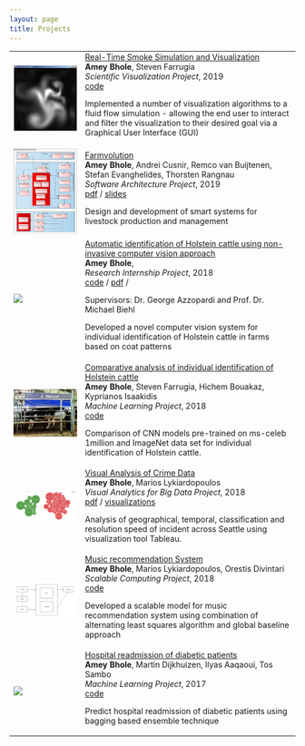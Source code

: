 ```yaml
---
layout: page
title: Projects
---
```


<table width="100%" align="center" border="0" cellspacing="0" cellpadding="0">
     <tr>
            <td>
                <img src='https://raw.githubusercontent.com/ameybhole/ameybhole.github.io/master/assets/img/image002.jpg' width="100%">
            </td>
            <td valign="middle" width="75%">
              <a href="https://github.com/ameybhole/Scientific_Visualization">
                <papertitle>Real-Time Smoke Simulation and Visualization</papertitle>
              </a>
              <br>
              <strong>Amey Bhole</strong>,
              <a>Steven Farrugia</a>
              <br>
              <em>Scientific Visualization Project</em>, 2019         
              <br>
              <a href="https://github.com/ameybhole/Scientific_Visualization">code</a>
              <p>Implemented a number of visualization algorithms to a fluid flow simulation - allowing the end user to interact and filter the visualization to their desired goal via a Graphical User Interface (GUI)</p>
            </td>
</tr>
     <tr>
            <td>
                <img src='https://raw.githubusercontent.com/ameybhole/ameybhole.github.io/master/assets/img/farmolution-high-level-design-solution.png' width="100%">
            </td>
            <td valign="middle" width="75%">
              <a href="https://github.com/ameybhole/ameybhole.github.io/blob/master/docs/Software_Architecture___SmartFarming.pdf">
                <papertitle>Farmvolution</papertitle>
              </a>
              <br>
              <strong>Amey Bhole</strong>,
              <a>Andrei Cusnir</a>,
              <a>Remco van Buijtenen</a>,
              <a>Stefan Evanghelides</a>,
              <a>Thorsten Rangnau</a>
              <br>
              <em>Software Architecture Project</em>, 2019         
              <br>
              <a href="https://github.com/ameybhole/ameybhole.github.io/blob/master/docs/Software_Architecture___SmartFarming.pdf">pdf</a> /
              <a href="https://github.com/ameybhole/ameybhole.github.io/blob/master/docs/Software_Architecture___Presentation_2.pdf">slides</a>
              <p>Design and development of smart systems for livestock production and management</p>
            </td>
</tr>
</tr>
     <tr>
            <td>
                <img src='https://raw.githubusercontent.com/ameybhole/IIHC/master/System_overview.jpg' width="100%">
            </td>
            <td valign="middle" width="75%">
              <a href="https://fse.studenttheses.ub.rug.nl/18873/">
                <papertitle>Automatic identification of Holstein cattle using non-invasive computer vision approach</papertitle>
              </a>
              <br>
              <strong>Amey Bhole</strong>,
              <br>
              <em>Research Internship Project</em>, 2018        
              <br>
              <a href="https://github.com/ameybhole/IIHC">code</a> /
              <a href="https://fse.studenttheses.ub.rug.nl/18873/">pdf</a> /
              <br>
              <p>Supervisors: Dr. George Azzopardi and Prof. Dr. Michael Biehl</p>
              <p>Developed a novel computer vision system for individual identification of Holstein cattle in farms based on coat patterns</p>
            </td>
</tr>
 <tr>
            <td>
                <img src='https://raw.githubusercontent.com/ameybhole/ameybhole.github.io/master/assets/img/ml_project.png' width="100%">
            </td>
            <td valign="middle" width="75%">
              <a href="https://github.com/ameybhole/CAIIHC">
                <papertitle>Comparative analysis of individual identification of Holstein cattle</papertitle>
              </a>
              <br>
              <strong>Amey Bhole</strong>,
              <a>Steven Farrugia</a>,
              <a>Hichem Bouakaz</a>,
              <a>Kyprianos Isaakidis</a>
              <br>
              <em>Machine Learning Project</em>, 2018         
              <br>
              <a href="https://github.com/ameybhole/CAIIHC">code</a>
              <p>Comparison of CNN models pre-trained on ms-celeb 1million and ImageNet data set for individual identification of Holstein cattle.</p>
            </td>
</tr>
      <tr>
            <td>
                <img src='https://raw.githubusercontent.com/ameybhole/ameybhole.github.io/master/assets/img/Q4-12.png' width="100%">
            </td>
            <td valign="middle" width="75%">
              <a href="https://github.com/ameybhole/ameybhole.github.io/blob/master/docs/Practical_Report___Visual_Analytics_for_Big_Data.pdf">
                <papertitle>Visual Analysis of Crime Data</papertitle>
              </a>
              <br>
              <strong>Amey Bhole</strong>,
              <a>Marios Lykiardopoulos</a>
              <br>
              <em>Visual Analytics for Big Data Project</em>, 2018         
              <br>
              <a href="https://github.com/ameybhole/ameybhole.github.io/blob/master/docs/Practical_Report___Visual_Analytics_for_Big_Data.pdf">pdf</a> /
              <a href="https://public.tableau.com/app/profile/amey.bhole">visualizations</a>
              <p>Analysis of geographical, temporal, classification and resolution speed of incident across Seattle using visualization tool Tableau.</p>
            </td>
</tr>
   <tr>
            <td>
                <img src='https://raw.githubusercontent.com/ameybhole/ameybhole.github.io/master/assets/img/ScalableComputing.png' width="100%">
            </td>
            <td valign="middle" width="75%">
              <a href="https://github.com/ameybhole/Music-recommendation-system">
                <papertitle>Music recommendation System</papertitle>
              </a>
              <br>
              <strong>Amey Bhole</strong>,
              <a>Marios Lykiardopoulos</a>,
              <a>Orestis Divintari</a>
              <br>
              <em>Scalable Computing Project</em>, 2018         
              <br>
              <a href="https://github.com/ameybhole/Predicting-hospital-readmission">code</a>
              <p>Developed a scalable model for music recommendation system using combination of alternating least squares algorithm and global baseline approach</p>
            </td>
</tr>
  <tr>
            <td>
                <img src='https://cdn.inblog.in/user/uploads/FInGVjDaCqSMxr1SobnLqxATOTSOz2.png' width="100%">
            </td>
            <td valign="middle" width="75%">
              <a href="https://github.com/ameybhole/Predicting-hospital-readmission">
                <papertitle>Hospital readmission of diabetic patients</papertitle>
              </a>
              <br>
              <strong>Amey Bhole</strong>,
              <a>Martin Dijkhuizen</a>,
              <a>Ilyas Aaqaoui</a>,
              <a>Tos Sambo</a>
              <br>
              <em>Machine Learning Project</em>, 2017         
              <br>
              <a href="https://github.com/ameybhole/Predicting-hospital-readmission">code</a>
              <p>Predict hospital readmission of diabetic patients using bagging based ensemble technique</p>
            </td>
</tr>
</table>
